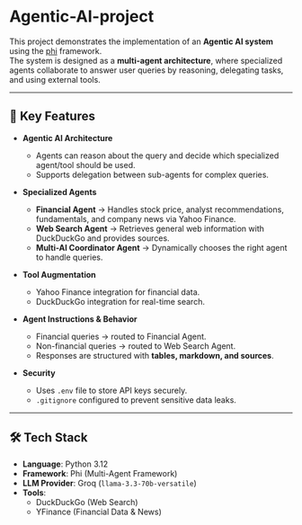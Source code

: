 # Agentic-AI-project

This project demonstrates the implementation of an **Agentic AI system** using the [phi](https://pypi.org/project/phi/) framework.  
The system is designed as a **multi-agent architecture**, where specialized agents collaborate to answer user queries by reasoning, delegating tasks, and using external tools.

---

## 🚀 Key Features

- **Agentic AI Architecture**
  - Agents can reason about the query and decide which specialized agent/tool should be used.
  - Supports delegation between sub-agents for complex queries.

- **Specialized Agents**
  - **Financial Agent** → Handles stock price, analyst recommendations, fundamentals, and company news via Yahoo Finance.
  - **Web Search Agent** → Retrieves general web information with DuckDuckGo and provides sources.
  - **Multi-AI Coordinator Agent** → Dynamically chooses the right agent to handle queries.

- **Tool Augmentation**
  - Yahoo Finance integration for financial data.
  - DuckDuckGo integration for real-time search.

- **Agent Instructions & Behavior**
  - Financial queries → routed to Financial Agent.
  - Non-financial queries → routed to Web Search Agent.
  - Responses are structured with **tables, markdown, and sources**.

- **Security**
  - Uses `.env` file to store API keys securely.
  - `.gitignore` configured to prevent sensitive data leaks.

---

## 🛠️ Tech Stack

- **Language**: Python 3.12  
- **Framework**: Phi (Multi-Agent Framework)  
- **LLM Provider**: Groq (`llama-3.3-70b-versatile`)  
- **Tools**:
  - DuckDuckGo (Web Search)  
  - YFinance (Financial Data & News)  


